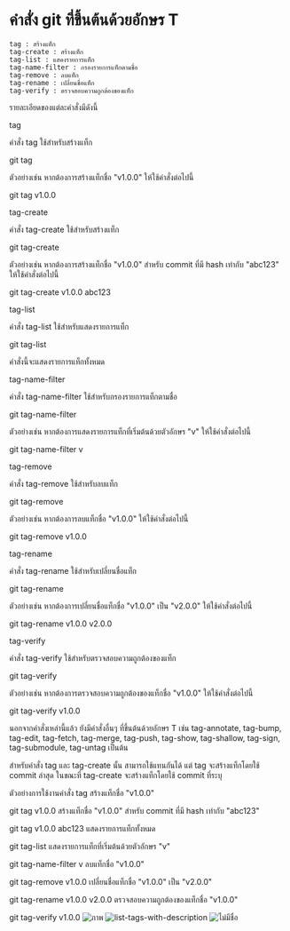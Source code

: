 # คำสั่ง git ที่ขึ้นต้นด้วยอักษร T

    tag : สร้างแท็ก
    tag-create : สร้างแท็ก
    tag-list : แสดงรายการแท็ก
    tag-name-filter : กรองรายการแท็กตามชื่อ
    tag-remove : ลบแท็ก
    tag-rename : เปลี่ยนชื่อแท็ก
    tag-verify : ตรวจสอบความถูกต้องของแท็ก

รายละเอียดของแต่ละคำสั่งมีดังนี้

tag

คำสั่ง tag ใช้สำหรับสร้างแท็ก

git tag <tag-name>

ตัวอย่างเช่น หากต้องการสร้างแท็กชื่อ "v1.0.0" ให้ใช้คำสั่งต่อไปนี้

git tag v1.0.0

tag-create

คำสั่ง tag-create ใช้สำหรับสร้างแท็ก

git tag-create <tag-name> <commit-hash>

ตัวอย่างเช่น หากต้องการสร้างแท็กชื่อ "v1.0.0" สำหรับ commit ที่มี hash เท่ากับ "abc123" ให้ใช้คำสั่งต่อไปนี้

git tag-create v1.0.0 abc123

tag-list

คำสั่ง tag-list ใช้สำหรับแสดงรายการแท็ก

git tag-list

คำสั่งนี้จะแสดงรายการแท็กทั้งหมด

tag-name-filter

คำสั่ง tag-name-filter ใช้สำหรับกรองรายการแท็กตามชื่อ

git tag-name-filter <pattern>

ตัวอย่างเช่น หากต้องการแสดงรายการแท็กที่เริ่มต้นด้วยตัวอักษร "v" ให้ใช้คำสั่งต่อไปนี้

git tag-name-filter v

tag-remove

คำสั่ง tag-remove ใช้สำหรับลบแท็ก

git tag-remove <tag-name>

ตัวอย่างเช่น หากต้องการลบแท็กชื่อ "v1.0.0" ให้ใช้คำสั่งต่อไปนี้

git tag-remove v1.0.0

tag-rename

คำสั่ง tag-rename ใช้สำหรับเปลี่ยนชื่อแท็ก

git tag-rename <old-tag-name> <new-tag-name>

ตัวอย่างเช่น หากต้องการเปลี่ยนชื่อแท็กชื่อ "v1.0.0" เป็น "v2.0.0" ให้ใช้คำสั่งต่อไปนี้

git tag-rename v1.0.0 v2.0.0

tag-verify

คำสั่ง tag-verify ใช้สำหรับตรวจสอบความถูกต้องของแท็ก

git tag-verify <tag-name>

ตัวอย่างเช่น หากต้องการตรวจสอบความถูกต้องของแท็กชื่อ "v1.0.0" ให้ใช้คำสั่งต่อไปนี้

git tag-verify v1.0.0

นอกจากคำสั่งเหล่านี้แล้ว ยังมีคำสั่งอื่นๆ ที่ขึ้นต้นด้วยอักษร T เช่น tag-annotate, tag-bump, tag-edit, tag-fetch, tag-merge, tag-push, tag-show, tag-shallow, tag-sign, tag-submodule, tag-untag เป็นต้น

สำหรับคำสั่ง tag และ tag-create นั้น สามารถใช้แทนกันได้ แต่ tag จะสร้างแท็กโดยใช้ commit ล่าสุด ในขณะที่ tag-create จะสร้างแท็กโดยใช้ commit ที่ระบุ

ตัวอย่างการใช้งานคำสั่ง tag
สร้างแท็กชื่อ "v1.0.0"

git tag v1.0.0
สร้างแท็กชื่อ "v1.0.0" สำหรับ commit ที่มี hash เท่ากับ "abc123"

git tag v1.0.0 abc123
แสดงรายการแท็กทั้งหมด

git tag-list
แสดงรายการแท็กที่เริ่มต้นด้วยตัวอักษร "v"

git tag-name-filter v
ลบแท็กชื่อ "v1.0.0"

git tag-remove v1.0.0
เปลี่ยนชื่อแท็กชื่อ "v1.0.0" เป็น "v2.0.0"

git tag-rename v1.0.0 v2.0.0
ตรวจสอบความถูกต้องของแท็กชื่อ "v1.0.0"

git tag-verify v1.0.0
![ภาพ](https://github.com/AnchisaPhetnoi/Git_A-Z_Mission_65030289/assets/144197034/41bf7bc7-b72d-41f8-a34f-b67d43556165)
![list-tags-with-description](https://github.com/AnchisaPhetnoi/Git_A-Z_Mission_65030289/assets/144197034/e8a2bbeb-db20-4459-b63b-7432ee89397c)
![ไม่มีชื่อ](https://github.com/AnchisaPhetnoi/Git_A-Z_Mission_65030289/assets/144197034/1644242a-6662-454f-aa29-67863a7281fc)
